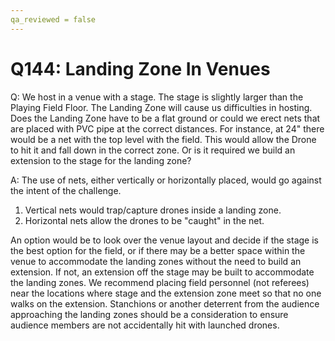 ```yaml
---
qa_reviewed = false
---
```


# Q144: Landing Zone In Venues

Q: We host in a venue with a stage. The stage is slightly larger than the Playing Field Floor. The Landing Zone will cause us difficulties in hosting. Does the Landing Zone have to be a flat ground or could we erect nets that are placed with PVC pipe at the correct distances. For instance, at 24" there would be a net with the top level with the field. This would allow the Drone to hit it and fall down in the correct zone. Or is it required we build an extension to the stage for the landing zone?

A: The use of nets, either vertically or horizontally placed, would go against the intent of the challenge. 
1. Vertical nets would trap/capture drones inside a landing zone.
2. Horizontal nets allow the drones to be "caught" in the net.

An option would be to look over the venue layout and decide if the stage is the best option for the field, or if there may be a better space within the venue to accommodate the landing zones without the need to build an extension. If not, an extension off the stage may be built to accommodate the landing zones. We recommend placing field personnel (not referees) near the locations where stage and the extension zone meet so that no one walks on the extension. Stanchions or another deterrent from the audience approaching the landing zones should be a consideration to ensure audience members are not accidentally hit with launched drones.